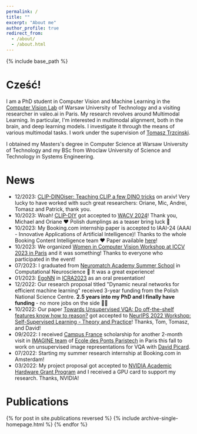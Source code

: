 ```yaml
---
permalink: /
title: ""
excerpt: "About me"
author_profile: true
redirect_from: 
  - /about/
  - /about.html
---
```


{% include base_path %}


Cześć!
======

I am a PhD student in Computer Vision and Machine Learning in the [Computer Vision Lab](https://cvlab.ii.pw.edu.pl/) of Warsaw University of Technology and a visiting researcher in valeo.ai in Paris. My research revolves around Multimodal Learning. In particular, I'm interested in multimodal alignment, both in the brain, and deep learning models. I investigate it through the means of various multimodal tasks. I work under the supervision of [Tomasz Trzcinski](http://staff.ii.pw.edu.pl/~ttrzcins/). 

I obtained my Masters's degree in Computer Science at Warsaw University of Technology and my BSc from Wroclaw University of Science and Technology in Systems Engineering.


News
======
- 12/2023: [CLIP-DINOiser: Teaching CLIP a few DINO tricks](https://wysoczanska.github.io/CLIP_DINOiser/) on arxiv! Very lucky to have worked with such great researchers: Oriane, Mic, Andrei, Tomasz and Patrick, thank you.
- 10/2023: Woah! [CLIP-DIY](https://arxiv.org/abs/2309.14289) got accepted to [WACV 2024](https://wacv2024.thecvf.com/)! Thank you, Michael and Oriane ❤️ Polish dumplings as a teaser bring luck 🥟
- 10/2023: My Booking.com internship paper is accepted to IAAI-24 (AAAI - Innovative Applications of Artificial Intelligence)! Thanks to the whole Booking Content Intelligence team ❤️ Paper available [here](https://arxiv.org/pdf/2310.19743.pdf)!
- 10/2023: We organized [Women in Computer Vision Workshop at ICCV 2023 in Paris](https://sites.google.com/view/wicviccv2023) and it was something! Thanks to everyone who participated in the event!
- 07/2023: I graduated from [Neuromatch Academy Summer School](https://academy.neuromatch.io/) in Computational Neuroscience 🧠 It was a great experience!
- 01/2023: [EgoNN](https://github.com/jac99/Egonn) in [ICRA2023](https://www.icra2023.org/) as an oral presentation! 
- 12/2022: Our research proposal titled "Dynamic neural networks for efficient machine learning" received 3-year funding from the Polish National Science Centre. **2.5 years into my PhD and I finally have funding** - no more jobs on the side 👩‍🏭
- 10/2022: Our paper [Towards Unsupervised VQA: Do off-the-shelf features know how to reason?](https://arxiv.org/abs/2212.10292) got accepted to [NeurIPS 2022 Workshop: Self-Supervised Learning - Theory and Practice](https://sslneurips22.github.io/)! Thanks, Tom, Tomasz, and David!
- 09/2022: I received [Campus France](https://www.pologne.campusfrance.org/pl/program-stypendialny-sshn-na-pobyt-badawczy) scholarship for another 2-month visit in [IMAGINE team](http://imagine.enpc.fr/) of [Ecole des Ponts Paristech](http://www.enpc.fr/) in Paris this fall to work on unsupervised image representations for VQA with [David Picard](https://davidpicard.github.io/).
- 07/2022: Starting my summer research internship at Booking.com in Amsterdam!
- 03/2022: My project proposal got accepted to [NVIDIA Academic Hardware Grant Program](https://mynvidia.force.com/HardwareGrant/s/Application) and I received a GPU card to support my research. Thanks, NVIDIA!

Publications
======
{% for post in site.publications reversed %}
  {% include archive-single-homepage.html %}
{% endfor %}
